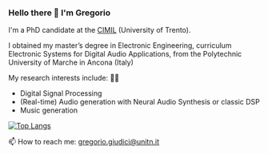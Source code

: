 ### Hello there 👋 I'm Gregorio
I'm a PhD candidate at the [CIMIL](https://www.cimil.disi.unitn.it/) (University of Trento).

I obtained my master’s degree in Electronic Engineering, curriculum Electronic Systems for Digital Audio Applications, from the Polytechnic University of Marche in Ancona (Italy)

My research interests include: 🎹🎵 
- Digital Signal Processing 
- (Real-time) Audio generation with Neural Audio Synthesis or classic DSP
- Music generation

[![Top Langs](https://github-readme-stats.vercel.app/api/top-langs/?username=gregogiudici&theme=radical)](https://github.com/anuraghazra/github-readme-stats)

📫 How to reach me: gregorio.giudici@unitn.it
<!--
**gregogiudici/gregogiudici** is a ✨ _special_ ✨ repository because its `README.md` (this file) appears on your GitHub profile.

Here are some ideas to get you started:

- 🔭 I’m currently working on ...
- 🌱 I’m currently learning ...
- 👯 I’m looking to collaborate on ...
- 🤔 I’m looking for help with ...
- 💬 Ask me about ...
- 📫 How to reach me: ...
- 😄 Pronouns: ...
- ⚡ Fun fact: ...
-->
